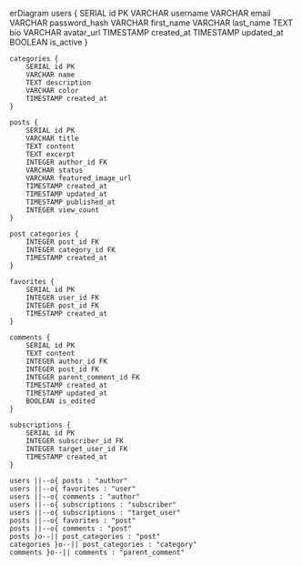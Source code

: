erDiagram
    users {
        SERIAL id PK
        VARCHAR username
        VARCHAR email
        VARCHAR password_hash
        VARCHAR first_name
        VARCHAR last_name
        TEXT bio
        VARCHAR avatar_url
        TIMESTAMP created_at
        TIMESTAMP updated_at
        BOOLEAN is_active
    }

    categories {
        SERIAL id PK
        VARCHAR name
        TEXT description
        VARCHAR color
        TIMESTAMP created_at
    }

    posts {
        SERIAL id PK
        VARCHAR title
        TEXT content
        TEXT excerpt
        INTEGER author_id FK
        VARCHAR status
        VARCHAR featured_image_url
        TIMESTAMP created_at
        TIMESTAMP updated_at
        TIMESTAMP published_at
        INTEGER view_count
    }

    post_categories {
        INTEGER post_id FK
        INTEGER category_id FK
        TIMESTAMP created_at
    }

    favorites {
        SERIAL id PK
        INTEGER user_id FK
        INTEGER post_id FK
        TIMESTAMP created_at
    }

    comments {
        SERIAL id PK
        TEXT content
        INTEGER author_id FK
        INTEGER post_id FK
        INTEGER parent_comment_id FK
        TIMESTAMP created_at
        TIMESTAMP updated_at
        BOOLEAN is_edited
    }

    subscriptions {
        SERIAL id PK
        INTEGER subscriber_id FK
        INTEGER target_user_id FK
        TIMESTAMP created_at
    }

    users ||--o{ posts : "author"
    users ||--o{ favorites : "user"
    users ||--o{ comments : "author"
    users ||--o{ subscriptions : "subscriber"
    users ||--o{ subscriptions : "target_user"
    posts ||--o{ favorites : "post"
    posts ||--o{ comments : "post"
    posts }o--|| post_categories : "post"
    categories }o--|| post_categories : "category"
    comments }o--|| comments : "parent_comment"